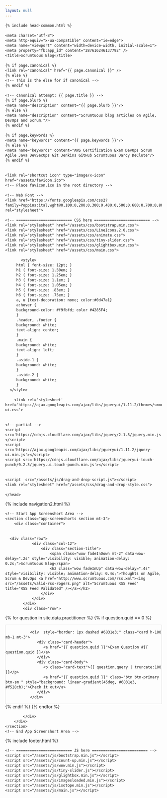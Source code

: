 ```yaml
---
layout: null
---
```


<!DOCTYPE html>
<html class="no-js" lang="en">
<head>
	
	{% include head-common.html %} 
	
    <meta charset="utf-8">
    <meta http-equiv="x-ua-compatible" content="ie=edge">
	<meta name="viewport" content="width=device-width, initial-scale=1">
	<meta property="fb:app_id" content="287616246137792" />   
    <title>Scrumtuous Blog</title>
	
	{% if page.canonical %}
	<link rel="canonical" href="{{ page.canonical }}" />
	{% else %}
	<!-- This is the else for if canonical -->	   
	{% endif %}
	
	<!-- canonical attempt: {{ page.title }} -->
	{% if page.blurb %}
	<meta name="description" content="{{ page.blurb }}"/>   
	{% else %}
	<meta name="description" content="Scrumtuous blog articles on Agile, DevOps and Scrum."/>   
	{% endif %}

	{% if page.keywords %}
	<meta name="keywords" content="{{ page.keywords }}"/>	  
	{% else %}
	<meta name="keywords" content="AWS Certification Exam DevOps Scrum Agile Java DevSecOps Git Jenkins GitHub Scrumtuous Darcy DeClute"/>	   
	{% endif %}
	
    
    <link rel="shortcut icon" type="image/x-icon" href="/assets/favicon.ico">
    <!-- Place favicon.ico in the root directory -->

    <!-- Web Font -->
    <link href="https://fonts.googleapis.com/css2?family=Poppins:ital,wght@0,100;0,200;0,300;0,400;0,500;0,600;0,700;0,800;0,900;1,100;1,200;1,300;1,400;1,500;1,600;1,700;1,800;1,900&amp;display=swap" rel="stylesheet">

    <!-- ========================= CSS here ========================= -->
    <link rel="stylesheet" href="/assets/css/bootstrap.min.css">
    <link rel="stylesheet" href="/assets/css/LineIcons.2.0.css">
    <link rel="stylesheet" href="/assets/css/animate.css">
    <link rel="stylesheet" href="/assets/css/tiny-slider.css">
    <link rel="stylesheet" href="/assets/css/glightbox.min.css">
    <link rel="stylesheet" href="/assets/css/main.css">
	
		   <style>
         html { font-size: 12pt; }	
         h1 { font-size: 1.50em; }
         h2 { font-size: 1.25em; }
         h3 { font-size: 1.1em; }
         h4 { font-size: 1.05em; }
         h5 { font-size: .83em; }
         h6 { font-size: .75em; }
         a, u {text-decoration: none; color:#0d47a1}  
         a:hover {
         background-color: #f9fbfd; color #4285F4;
         }
         .header, .footer {
         background: white;
         text-align: center;
         }
         .main {
         background: white;
         text-align: left;
         }
         .aside-1 {
         background: white;
         }
         .aside-2 {
         background: white;
         }
      </style>
	  
	    <link rel='stylesheet' href='https://ajax.googleapis.com/ajax/libs/jqueryui/1.11.2/themes/smoothness/jquery-ui.css'>

  
	<!-- partial -->
	<script src='https://cdnjs.cloudflare.com/ajax/libs/jquery/2.1.3/jquery.min.js'></script>
	<script src='https://ajax.googleapis.com/ajax/libs/jqueryui/1.11.2/jquery-ui.min.js'></script>
	<script src='https://cdnjs.cloudflare.com/ajax/libs/jqueryui-touch-punch/0.2.3/jquery.ui.touch-punch.min.js'></script>


	<script  src="/assets/js/drag-and-drop-script.js"></script>
	<link rel="stylesheet" href="/assets/css/drag-and-drop-style.css">

	</head>

<body>

{% include navigation2.html %} 
	

    <!-- Start App Screenshort Area -->
    <section class="app-screenshorts section mt-3">
        <div class="container">
		
		
	  <div class="row">
                <div class="col-12">
                    <div class="section-title">
                        <span class="wow fadeInDown mt-2" data-wow-delay=".2s" style="visibility: visible; animation-delay: 0.2s;">Scrumtuous Blog</span>
                        <h2 class="wow fadeInUp" data-wow-delay=".4s" style="visibility: visible; animation-delay: 0.4s;">Thoughts on Agile, Scrum & DevOps <a href="http://www.scrumtuous.com/rss.xml"><img src="/assets/valid-rss-rogers.png" alt="Scrumtuous RSS Feed" title="RSS Feed Validated" /></a></h2>
                    </div>
                </div>
            </div>
            <div class="row">
			
			
					
			
{% for question in site.data.practitioner %}
{% if question.quid  == 0 %}		
<div style="border: 1px solid #DEDEDE;" class="main col col-12 col-sm-6 col-md-4 col-lg-3  mb-3 mt-3 d-flex align-items-stretch d-flex flex-column">

                
               <div  style="border: 1px dashed #6831e3;" class="card h-100 mb-1 mt-3">
                  <div class="card-header">
                     <a href="{{ question.quid }}">Exam Question #{{ question.quid }}</a>
                  </div>
                  <div class="card-body">
                     <p class="card-text">{{ question.query | truncate:100 }}</p>
                     <a href="{{ question.quid }}" class="btn btn-primary btn-sm " style="background: linear-gradient(45deg, #6831e3, #f528cb);">Check it out</a>
                  </div>
               </div> 
               



</div>
{% endif %}
{% endfor %}

            </div>
        </div>
    </section>
    <!-- End App Screenshort Area -->
	
{% include footer.html %} 

    <!-- ========================= JS here ========================= -->
    <script src="/assets/js/bootstrap.min.js"></script>
    <script src="/assets/js/count-up.min.js"></script>
    <script src="/assets/js/wow.min.js"></script>
    <script src="/assets/js/tiny-slider.js"></script>
    <script src="/assets/js/glightbox.min.js"></script>
    <script src="/assets/js/imagesloaded.min.js"></script>
    <script src="/assets/js/isotope.min.js"></script>
    <script src="/assets/js/main.js"></script>
   




</body></html>



















